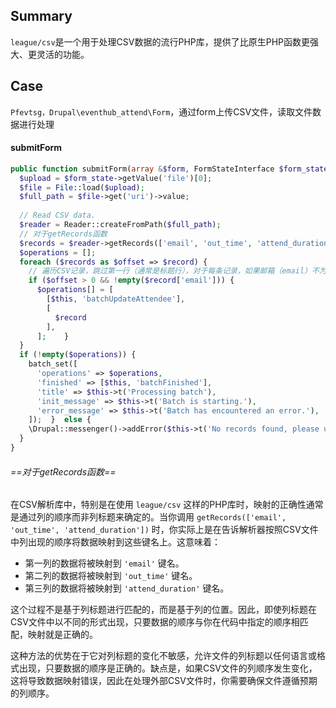 ## Summary
`league/csv`是一个用于处理CSV数据的流行PHP库，提供了比原生PHP函数更强大、更灵活的功能。

## Case
`Pfevtsg，Drupal\eventhub_attend\Form`，通过form上传CSV文件，读取文件数据进行处理
#### submitForm
```php
public function submitForm(array &$form, FormStateInterface $form_state) {  
  $upload = $form_state->getValue('file')[0];  
  $file = File::load($upload);  
  $full_path = $file->get('uri')->value;  
  
  // Read CSV data.  
  $reader = Reader::createFromPath($full_path);  
  // 对于getRecords函数
  $records = $reader->getRecords(['email', 'out_time', 'attend_duration']);  
  $operations = [];  
  foreach ($records as $offset => $record) {  
    // 遍历CSV记录，跳过第一行（通常是标题行），对于每条记录，如果邮箱（email）不为空，则创建一个批处理操作。每个操作调用 `batchUpdateAttendee` 方法，并将当前记录作为参数。
    if ($offset > 0 && !empty($record['email'])) {  
      $operations[] = [  
        [$this, 'batchUpdateAttendee'],  
        [          
          $record  
        ],  
      ];    }  
  }  
  if (!empty($operations)) {  
    batch_set([  
      'operations' => $operations,  
      'finished' => [$this, 'batchFinished'],  
      'title' => $this->t('Processing batch'),  
      'init_message' => $this->t('Batch is starting.'),  
      'error_message' => $this->t('Batch has encountered an error.'),  
    ]);  }  else {  
    \Drupal::messenger()->addError($this->t('No records found, please upload again.'));  
  }
}
```
###### ==对于getRecords函数==
在CSV解析库中，特别是在使用 `league/csv` 这样的PHP库时，映射的正确性通常是通过列的顺序而非列标题来确定的。当你调用 `getRecords(['email', 'out_time', 'attend_duration'])` 时，你实际上是在告诉解析器按照CSV文件中列出现的顺序将数据映射到这些键名上。这意味着：

- 第一列的数据将被映射到 `'email'` 键名。
- 第二列的数据将被映射到 `'out_time'` 键名。
- 第三列的数据将被映射到 `'attend_duration'` 键名。

这个过程不是基于列标题进行匹配的，而是基于列的位置。因此，即使列标题在CSV文件中以不同的形式出现，只要数据的顺序与你在代码中指定的顺序相匹配，映射就是正确的。

这种方法的优势在于它对列标题的变化不敏感，允许文件的列标题以任何语言或格式出现，只要数据的顺序是正确的。缺点是，如果CSV文件的列顺序发生变化，这将导致数据映射错误，因此在处理外部CSV文件时，你需要确保文件遵循预期的列顺序。